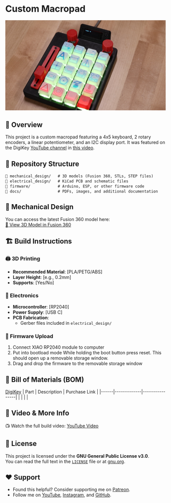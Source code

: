 # Custom Macropad  

![Project Image](https://github.com/bytesizedengineering/macropad/blob/main/documentation/img2.png)  
 

## 🚀 Overview  
This project is a custom macropad featuring a 4x5 keyboard, 2 rotary encoders, a linear potentiometer, and an I2C display port. It was featured on the DigiKey [YouTube channel](https://www.youtube.com/@digikey) in [this video](#).  

## 📂 Repository Structure  
```
📁 mechanical_design/   # 3D models (Fusion 360, STLs, STEP files)
📁 electrical_design/   # KiCad PCB and schematic files
📁 firmware/            # Arduino, ESP, or other firmware code
📁 docs/                # PDFs, images, and additional documentation
```

## 🔩 Mechanical Design  
You can access the latest Fusion 360 model here:  
[🔗 View 3D Model in Fusion 360](https://a360.co/3RYLWHH)

## 🏗️ Build Instructions  

### 🖨️ 3D Printing  
- **Recommended Material**: [PLA/PETG/ABS]  
- **Layer Height**: [e.g., 0.2mm]  
- **Supports**: [Yes/No]  

### 🔌 Electronics  
- **Microcontroller**: [RP2040]  
- **Power Supply**: [USB C]  
- **PCB Fabrication**:  
  - Gerber files included in `electrical_design/`  

### 💾 Firmware Upload  
1. Connect XIAO RP2040 module to computer
2. Put into bootload mode
   While holding the boot button press reset.
   This should open up a removable storage window.   
3. Drag and drop the firmware to the removable storage window

## 🛒 Bill of Materials (BOM)
[DigiKey](https://www.digikey.com/en/mylists/list/9CPBP16BIQ)
| Part | Description | Purchase Link  |
|------|-------------|----------------|
|      |             |                |

## 🎥 Video & More Info  
📺 Watch the full build video: [YouTube Video](#)  

## 📝 License  
This project is licensed under the **GNU General Public License v3.0**.  
You can read the full text in the [`LICENSE`](LICENSE) file or at [gnu.org](https://www.gnu.org/licenses/gpl-3.0.html).  

## ❤️ Support  
- Found this helpful? Consider supporting me on [Patreon](https://www.patreon.com/ByteSizedEngineering).  
- Follow me on [YouTube](https://www.youtube.com/@bytesizedengineering), [Instagram](https://www.instagram.com/bytesizedengineering/), and [GitHub](https://github.com/bytesizedengineering).  

 
